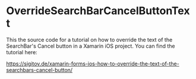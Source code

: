 # OverrideSearchBarCancelButtonText

This the source code for a tutorial on how to override the text of the SearchBar's Cancel button in a Xamarin iOS project.
You can find the tutorial here:

https://sigitov.de/xamarin-forms-ios-how-to-override-the-text-of-the-searchbars-cancel-button/
